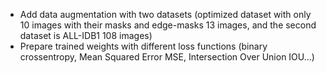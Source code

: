 <!-- - Add combined model of do-u-net with different layers. -->
- Add data augmentation with two datasets (optimized dataset with only 10 images with their masks and edge-masks 13 images, and the second dataset is ALL-IDB1 108 images)
- Prepare trained weights with different loss functions (binary crossentropy, Mean Squared Error MSE, Intersection Over Union IOU...)
<!-- - Publish this project to PyPI. -->
<!-- - Publish a stable python script to PyPI. -->
